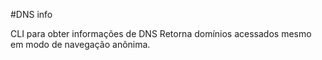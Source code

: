 #DNS info

CLI para obter informações de DNS
Retorna domínios acessados mesmo em modo de navegação anônima.
